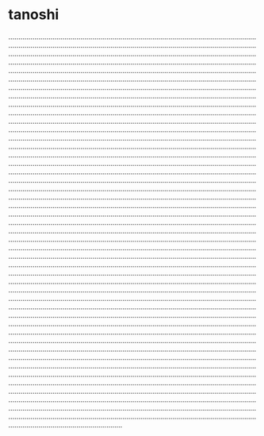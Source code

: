 # tanoshi
.................................................................................................................................................................................................................................................................................................................................................................................................................................................................................................................................................................................................................................................................................................................................................................................................................................................................................................................................................................................................................................................................................................................................................................................................................................................................................................................................................................................................................................................................................................................................................................................................................................................................................................................................................................................................................................................................................................................................................................................................................................................................................................................................................................................................................................................................................................................................................................................................................................................................................................................................................................................................................................................................................................................................................................................................................................................................................................................................................................................................................................................................................................................................................................................................................................................................................................................................................................................................................................................................................................................................................................................................................................................................................................................................................................................................................................................................................................................................................................................................................................................................................................................................................................................................................................................................................................................................................................................................................................................................................................................................................................................................................................................................................................................................................................................................................................................................................................................................................................................................................................................................................................................................................................................................................................................................................................................................................................................................................................................................................................................................................................................................................................................................................................................................................................................................................................................................................................................................................................................................